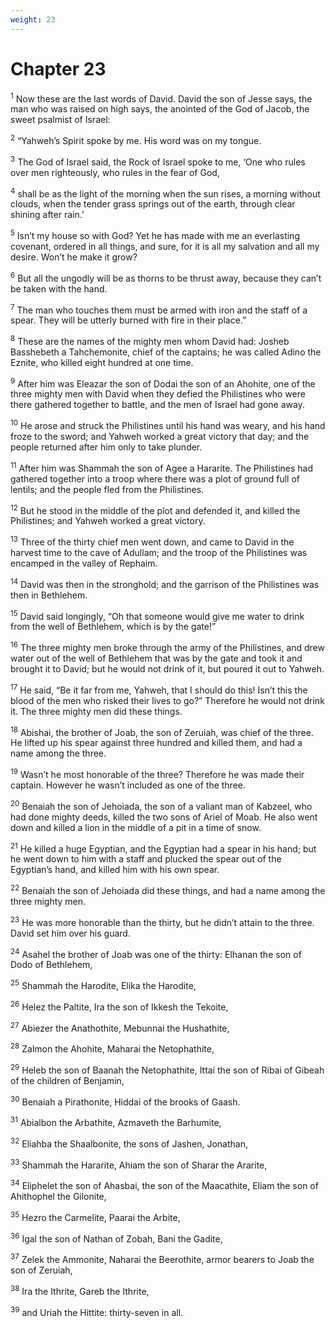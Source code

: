 ```yaml
---
weight: 23
---
```


# Chapter 23

<sup>1</sup> Now these are the last words of David. David the son of Jesse says, the man who was raised on high says, the anointed of the God of Jacob, the sweet psalmist of Israel: 

<sup>2</sup> “Yahweh’s Spirit spoke by me. His word was on my tongue. 

<sup>3</sup> The God of Israel said, the Rock of Israel spoke to me, ‘One who rules over men righteously, who rules in the fear of God, 

<sup>4</sup> shall be as the light of the morning when the sun rises, a morning without clouds, when the tender grass springs out of the earth, through clear shining after rain.’ 

<sup>5</sup> Isn’t my house so with God? Yet he has made with me an everlasting covenant, ordered in all things, and sure, for it is all my salvation and all my desire. Won’t he make it grow? 

<sup>6</sup> But all the ungodly will be as thorns to be thrust away, because they can’t be taken with the hand. 

<sup>7</sup> The man who touches them must be armed with iron and the staff of a spear. They will be utterly burned with fire in their place.” 

<sup>8</sup> These are the names of the mighty men whom David had: Josheb Basshebeth a Tahchemonite, chief of the captains; he was called Adino the Eznite, who killed eight hundred at one time. 

<sup>9</sup> After him was Eleazar the son of Dodai the son of an Ahohite, one of the three mighty men with David when they defied the Philistines who were there gathered together to battle, and the men of Israel had gone away. 

<sup>10</sup> He arose and struck the Philistines until his hand was weary, and his hand froze to the sword; and Yahweh worked a great victory that day; and the people returned after him only to take plunder. 

<sup>11</sup> After him was Shammah the son of Agee a Hararite. The Philistines had gathered together into a troop where there was a plot of ground full of lentils; and the people fled from the Philistines. 

<sup>12</sup> But he stood in the middle of the plot and defended it, and killed the Philistines; and Yahweh worked a great victory. 

<sup>13</sup> Three of the thirty chief men went down, and came to David in the harvest time to the cave of Adullam; and the troop of the Philistines was encamped in the valley of Rephaim. 

<sup>14</sup> David was then in the stronghold; and the garrison of the Philistines was then in Bethlehem. 

<sup>15</sup> David said longingly, “Oh that someone would give me water to drink from the well of Bethlehem, which is by the gate!” 

<sup>16</sup> The three mighty men broke through the army of the Philistines, and drew water out of the well of Bethlehem that was by the gate and took it and brought it to David; but he would not drink of it, but poured it out to Yahweh. 

<sup>17</sup> He said, “Be it far from me, Yahweh, that I should do this! Isn’t this the blood of the men who risked their lives to go?” Therefore he would not drink it. The three mighty men did these things. 

<sup>18</sup> Abishai, the brother of Joab, the son of Zeruiah, was chief of the three. He lifted up his spear against three hundred and killed them, and had a name among the three. 

<sup>19</sup> Wasn’t he most honorable of the three? Therefore he was made their captain. However he wasn’t included as one of the three. 

<sup>20</sup> Benaiah the son of Jehoiada, the son of a valiant man of Kabzeel, who had done mighty deeds, killed the two sons of Ariel of Moab. He also went down and killed a lion in the middle of a pit in a time of snow. 

<sup>21</sup> He killed a huge Egyptian, and the Egyptian had a spear in his hand; but he went down to him with a staff and plucked the spear out of the Egyptian’s hand, and killed him with his own spear. 

<sup>22</sup> Benaiah the son of Jehoiada did these things, and had a name among the three mighty men. 

<sup>23</sup> He was more honorable than the thirty, but he didn’t attain to the three. David set him over his guard. 

<sup>24</sup> Asahel the brother of Joab was one of the thirty: Elhanan the son of Dodo of Bethlehem, 

<sup>25</sup> Shammah the Harodite, Elika the Harodite, 

<sup>26</sup> Helez the Paltite, Ira the son of Ikkesh the Tekoite, 

<sup>27</sup> Abiezer the Anathothite, Mebunnai the Hushathite, 

<sup>28</sup> Zalmon the Ahohite, Maharai the Netophathite, 

<sup>29</sup> Heleb the son of Baanah the Netophathite, Ittai the son of Ribai of Gibeah of the children of Benjamin, 

<sup>30</sup> Benaiah a Pirathonite, Hiddai of the brooks of Gaash. 

<sup>31</sup> Abialbon the Arbathite, Azmaveth the Barhumite, 

<sup>32</sup> Eliahba the Shaalbonite, the sons of Jashen, Jonathan, 

<sup>33</sup> Shammah the Hararite, Ahiam the son of Sharar the Ararite, 

<sup>34</sup> Eliphelet the son of Ahasbai, the son of the Maacathite, Eliam the son of Ahithophel the Gilonite, 

<sup>35</sup> Hezro the Carmelite, Paarai the Arbite, 

<sup>36</sup> Igal the son of Nathan of Zobah, Bani the Gadite, 

<sup>37</sup> Zelek the Ammonite, Naharai the Beerothite, armor bearers to Joab the son of Zeruiah, 

<sup>38</sup> Ira the Ithrite, Gareb the Ithrite, 

<sup>39</sup> and Uriah the Hittite: thirty-seven in all. 


